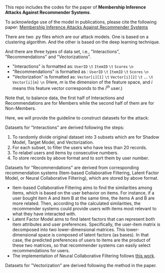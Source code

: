 This repo includes the codes for the paper of __Membership Inference Attacks Against Recommender Systems__.

To acknowledge use of the model in publications, please cite the following paper:
[Membership Inference Attacks Against Recommender Systems](https://arxiv.org/abs/2109.08045)

There are two .py files which are our attack models.
One is based on a clustering algorithm. And the other is based on the deep learning technique.

And there are three types of data set, i.e., "Interactions", "Recommendations" and "Vectorizations".
- "Interactions" is formatted as: ``UserID`` ``\t`` ``ItemID`` ``\t`` ``Scores`` ``\n``
- "Recommendations" is formatted as : ``UserID`` ``\t`` ``ItemID`` ``\t`` ``Scores`` ``\n``
- "Vectorization" is formatted as: ``Vector[i][1]`` ``\t`` ``Vector[i][2]`` ``\t`` ... ``\t`` ``Vector[i][m]`` ``\n`` (Here, $m$ is the dimension of the feature space, and $i$ means this feature vector corresponds to the $i^{th}$ user.)

Note that, to balance data, the first half of Interactions and Recommendations are for Members while the second half of them are for Non-Members.

Here, we will provide the guideline to construct datasets for the attack:

Datasets for "Interactions" are derived following the steps:
1. To randomly divide original dataset into 3 subsets which are for Shadow Model, Target Model, and Vectorization.
2. For each subset, to filter the users who have less than 20 records.
3. To relabel users and items by consecutive numbers.
4. To store records by above format and to sort them by user number.

Datasets for "Recommendations" are derived from corresponding recommendation systems (Item-based Collaborative Filtering, Latent Factor Model, or Neural Collaborative Filtering), which are stored by above format.
- Item-based Collaborative Filtering aims to find the similarities among items, which is based on the user behavior on items. For instance, if a user bought item A and item B at the same time, the items A and B are more related. Then, according to the calculated similarities, the recommender systems could provide users with items most relevant to what they have interacted with.
- Latent Factor Model aims to find latent factors that can represent both item attributes and user preferences. Specifically, the user-item matrix is decomposed into two lower-dimensional matrices. This lower-dimensional space is composed of latent factors (as bases). In that case, the predicted preferences of users to items are the product of these two matrices, so that recommender systems can easily select recommendations for users.
- The implementation of Neural Collaborative Filtering follows [this work](https://dl.acm.org/doi/pdf/10.1145/3038912.3052569?casa_token=owaGUwOEa8wAAAAA:QAbweAuMvQdJOv0z-qtu088piamaj0tiN2TGqdRlvnRrN3uGw6H95KkPDach7eBFd8ou5Tpd9A0Y).

Datasets for "Vectorization" are derived following the method in the paper.
